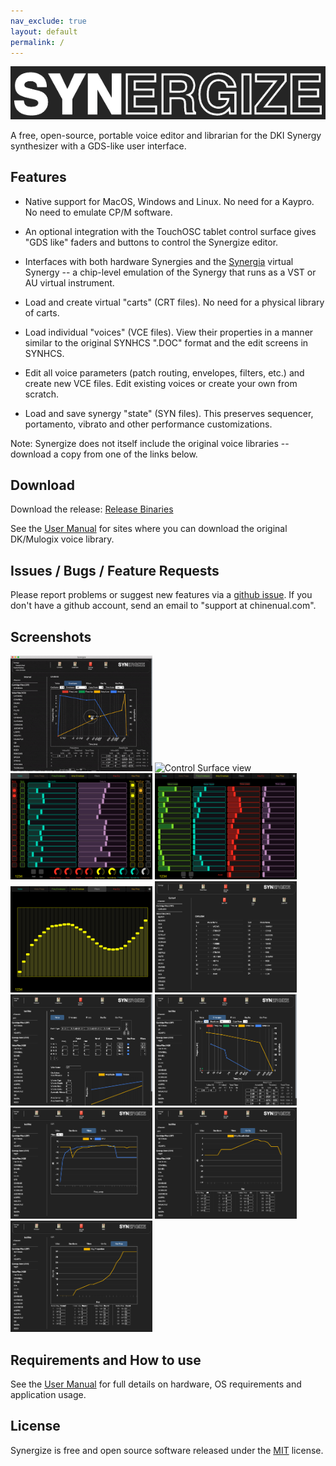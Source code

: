 ```yaml
---
nav_exclude: true
layout: default
permalink: /
---
```

<!--![Go](https://github.com/chinenual/synergize/workflows/Go/badge.svg)-->

<!--# synergize-->

<img src="https://github.com/chinenual/synergize/raw/master/docs/screenshots/logo-for-github.png?raw=true"/>

A free, open-source, portable voice editor and librarian for the DKI Synergy synthesizer
with a GDS-like user interface.

## Features

* Native support for MacOS, Windows and Linux. No need for a Kaypro. No
need to emulate CP/M software.

* An optional integration with the TouchOSC tablet control surface
  gives "GDS like" faders and buttons to control the Synergize editor.

* Interfaces with both hardware Synergies and the
  [Synergia](https://jariseon.github.io/synergia) virtual Synergy -- a
  chip-level emulation of the Synergy that runs as a VST or AU virtual instrument.

* Load and create virtual "carts" (CRT files).   No need for a physical
library of carts.

* Load individual "voices" (VCE files).   View their properties in a
manner similar to the original SYNHCS ".DOC" format and the edit screens in SYNHCS.

* Edit all voice parameters (patch routing, envelopes, filters, etc.) and create new VCE files.
Edit existing voices or create your own from scratch.

* Load and save synergy "state" (SYN files).  This preserves
sequencer, portamento, vibrato and other performance customizations.

Note: Synergize does not itself include the original voice libraries -- download a copy from one of the links below.

## Download

Download the release:
[Release Binaries](https://github.com/chinenual/synergize/releases)

See the [User Manual](voice-library.md) for sites where you can download the original DK/Mulogix voice library.

## Issues / Bugs / Feature Requests

Please report problems or suggest new features via a [github issue](https://github.com/chinenual/synergize/issues).  If you don't have a github account, send an email to "support at chinenual.com".


## Screenshots

<img title="Graphical Editors" src="https://github.com/chinenual/synergize/raw/master/docs/screenshots/env-editor-animated.gif?raw=true" width="45%"/>
<img title="Control Surface view" src="https://github.com/chinenual/synergize/raw/master/docs/screenshots/cs-animated.gif?raw=true" width="45%"/>
<img title="Control Surface view" src="https://github.com/chinenual/synergize/raw/master/docs/screenshots/cs-voice-tab.png?raw=true" width="45%"/>
<img title="Control Surface view" src="https://github.com/chinenual/synergize/raw/master/docs/screenshots/cs-freq-envs-tab.png?raw=true" width="45%"/>
<img title="Control Surface view" src="https://github.com/chinenual/synergize/raw/master/docs/screenshots/cs-filters-tab.png?raw=true" width="45%"/>

<img title="Cartridge voice listing view" src="https://github.com/chinenual/synergize/raw/master/docs/screenshots/viewCRT.png?raw=true" width="45%"/>
<img title="Voice main patch view" src="https://github.com/chinenual/synergize/raw/master/docs/screenshots/viewVCE_voice.png?raw=true" width="45%"/>
<img title="Voice Envelopes view" src="https://github.com/chinenual/synergize/raw/master/docs/screenshots/viewVCE_envs.png?raw=true" width="45%"/>
<img title="Voice Filters view" src="https://github.com/chinenual/synergize/raw/master/docs/screenshots/viewVCE_filters.png?raw=true" width="45%"/>
<img title="Voice Key Equalization view" src="https://github.com/chinenual/synergize/raw/master/docs/screenshots/viewVCE_keyeq.png?raw=true" width="45%"/>
<img title="Voice Key Proportion view" src="https://github.com/chinenual/synergize/raw/master/docs/screenshots/viewVCE_keyprop.png?raw=true" width="45%"/>


## Requirements and How to use

See the [User Manual](intro.md) for full details on hardware, OS
requirements and application usage.

## License

Synergize is free and open source software released under the [MIT](LICENSE)
license.



